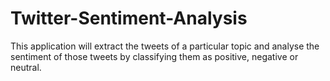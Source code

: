 # Twitter-Sentiment-Analysis
This application will extract the tweets of a particular topic and analyse the sentiment of those tweets by classifying them as positive, negative or neutral.
